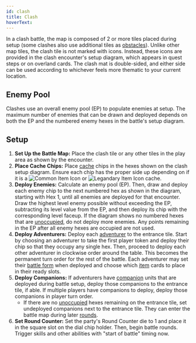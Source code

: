 ```yaml
---
id: clash
title: Clash
hoverText:
---
```


In a clash battle, the map is composed of 2 or more tiles placed during setup (some clashes also use additional tiles as [obstacles](/docs/glossary/obstacle)). Unlike other map tiles, the clash tile is not marked with icons. Instead, these icons are provided in the clash encounter's setup diagram, which appears in quest steps or on overland cards. The clash mat is double-sided, and either side can be used according to whichever feels more thematic to your current location.

## Enemy Pool

Clashes use an overall enemy pool (EP) to populate enemies at setup. The maximum number of enemies that can be drawn and deployed depends on both the EP and the numbered enemy hexes in the battle's setup diagram.

## Setup

1. **Set Up the Battle Map:** Place the clash tile or any other tiles in the play area as shown by the encounter.
2. **Place Cache Chips:** Place [cache](/docs/glossary/cache) chips in the hexes shown on the clash setup diagram. Ensure each chip has the proper side up depending on if it is a <img src="/icons/common-item.svg" alt="Common Item Icon" class="icon-svg" /> or <img src="/icons/legendary-item.svg" alt="Legandary Item Icon" class="icon-svg" /> cache.
3. **Deploy Enemies:** Calculate an enemy pool (EP). Then, draw and deploy each enemy chip to the next numbered hex as shown in the diagram, starting with Hex 1, until all enemies are deployed for that encounter. Draw the highest level enemy possible without exceeding the EP, subtracting its level value from the EP, and then deploy its chip with the corresponding level faceup. If the diagram shows no numbered hexes that are [unoccupied](/docs/glossary/occupied), do not deploy more enemies. Any points remaining in the EP after all enemy hexes are occupied are not used.
4. **Deploy Adventurers:** Deploy each [adventurer](/docs/glossary/adventurer) to the entrance tile. Start by choosing an adventurer to take the first player token and deploy their chip so that they occupy any single hex. Then, proceed to deploy each other adventurer in clockwise order around the table. This becomes the permanent turn order for the rest of the battle. Each adventurer may set their [battle form](/docs/battle-forms/) when deployed and choose which [item](/docs/items) cards to place in their ready slots.
5. **Deploy Companions:** If adventurers have [companion](/docs/glossary/companion) units that are deployed during battle setup, deploy those companions to the entrance tile, if able. If multiple players have companions to deploy, deploy those companions in player turn order.
   - If there are no [unoccupied](/docs/glossary/occupied) hexes remaining on the entrance tile, set undeployed companions next to the entrance tile. They can enter the battle map during later [rounds](/docs/battles/battle-round).
6. **Set Round Counter:** Set the party's Round Counter die to 1 and place it in the square slot on the dial chip holder. Then, begin battle rounds. Trigger skills and other abilities with "start of battle" timing now.
